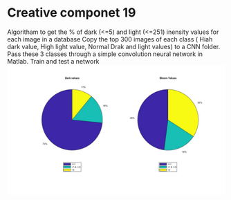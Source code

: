 # Creative componet 19
Algoritham to get the % of dark (<=5) and light (<=251) inensity values for each image in a database
Copy the top 300 images of each class ( Hiah dark value, High light value, Normal Drak and light values) to a CNN folder.
Pass these 3 classes through a simple convolution neural network in Matlab.
Train and test a network
![Pie Chart](https://github.com/BhanuAllada/Creative-componet-19/blob/master/images/dark_light_pie.jpg)
